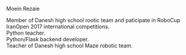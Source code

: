 Moein Rezaie

Member of Danesh high school rootic team and paticipate in RoboCup IranOpen 2017 international competitions.<br />
Python teacher.<br />
Python/Flask backend developer.<br />
Teacher of Danesh high school Maze robotic team.<br />
